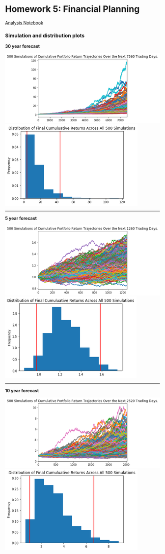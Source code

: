 # Homework 5: Financial Planning

[Analysis Notebook](financial-planner.ipynb)

### Simulation and distribution plots

**30 year forecast**

![30 year simulation plot](MC_30yr_sim_plot.png)
![30 year distribution plot](MC_30yr_distribution_plot.png)

---

**5 year forecast**

![5 year simulation plot](MC_5yr_sim_plot.png)
![5 year distribution plot](MC_5yr_distribution_plot.png)

---

**10 year forecast**

![10 year simulation plot](MC_10yr_sim_plot.png)
![10 year distribution plot](MC_10yr_distribution_plot.png)
